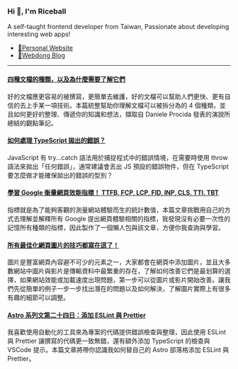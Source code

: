 <h3 >Hi 👋, I'm Riceball</h3>
<p>A self-taught frontend developer from Taiwan, Passionate about developing interesting web apps!</p>

- [🏡Personal Website](https://weweweb.pages.dev/)
- [📝Webdong Blog](https://www.webdong.dev/)
---

<!--START_SECTION:feed-->
#### [四種文檔的種類，以及為什麼需要了解它們](https:&#x2F;&#x2F;www.webdong.dev&#x2F;post&#x2F;4-types-of-documentation-nobody-tells-you-about&#x2F;) 
好的文檔應更容易的被撰寫，更簡單去維護，好的文檔可以幫助人們更快、更有自信的去上手某一項技術。本篇統整幫助你理解文檔可以被拆分為的 4 個種類，並且如何更好的整理、傳遞你的知識和想法，擷取自 Daniele Procida 發表的演說所總結的觀點筆記。
#### [如何處理 TypeScript 拋出的錯誤？](https:&#x2F;&#x2F;www.webdong.dev&#x2F;post&#x2F;how-to-handle-typescript-error&#x2F;) 
JavaScript 有 try...catch 語法用於捕捉程式中的錯誤情境，在需要時使用 throw 語法來拋出「任何錯誤」，通常建議會丟出 JS 預設的錯誤物件，但在 TypeScript 要怎麼做才能確保拋出的錯誤的型別？
#### [學習 Google 衡量網頁效能指標！ TTFB, FCP, LCP, FID, INP, CLS, TTI, TBT](https:&#x2F;&#x2F;www.webdong.dev&#x2F;post&#x2F;all-the-performance-metrics-you-need-to-know&#x2F;) 
指標就是為了能夠客觀的測量網站體驗而生的統計數值，本篇文章挑戰用自己的方式去理解並解釋所有 Google 提出網頁體驗相關的指標，我發現沒有必要一次性的記憶所有種類的指標，因此製作了一個懶人包與該文章，方便你我查詢與學習。
#### [所有最佳化網頁圖片的技巧都寫在這了！](https:&#x2F;&#x2F;www.webdong.dev&#x2F;post&#x2F;all-you-need-to-know-about-optimal-images&#x2F;) 
圖片是豐富網頁內容避不可少的元素之一，大家都會在網頁中添加圖片，並且大多數網站中圖片與影片是傳輸資料中最繁重的存在，了解如何改善它們是最划算的選擇，如果網站效能或加載速度出現問題，第一步可以從圖片或影片開始改善。讓我們先從簡單的例子一步一步找出潛在的問題以及如何解決，了解圖片實際上有很多有趣的細節可以調整。
#### [Astro 系列文第二十四日：添加 ESLint 與 Prettier](https:&#x2F;&#x2F;www.webdong.dev&#x2F;post&#x2F;astro-add-eslint-and-prettier&#x2F;) 
我喜歡使用自動化的工具來為專案的代碼提供錯誤檢查與整理，因此使用 ESLint 與 Prettier 讓撰寫的代碼更一致無錯，還有額外添加 TypeScript 的檢查與 VSCode 提示。本篇文章將帶你認識我如何替自己的 Astro 部落格添加 ESLint 與 Prettier。
<!--END_SECTION:feed-->

